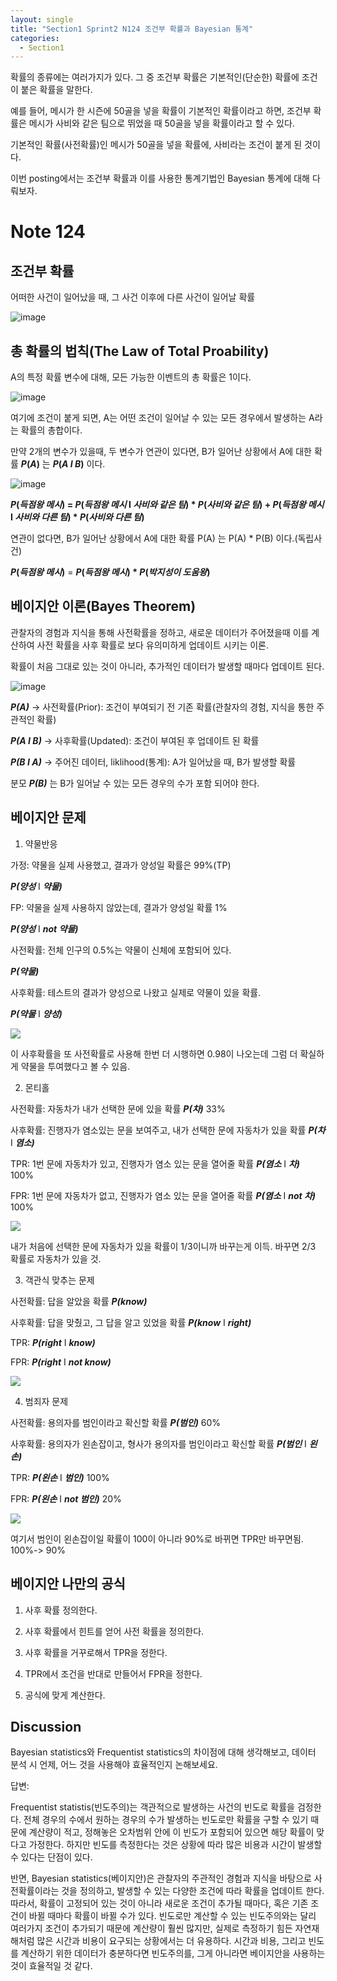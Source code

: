 ```yaml
---
layout: single
title: "Section1 Sprint2 N124 조건부 확률과 Bayesian 통계"
categories:
  - Section1
---
```


확률의 종류에는 여러가지가 있다. 그 중 조건부 확률은 기본적인(단순한) 확률에 조건이 붙은 확률을 말한다. 

예를 들어, 메시가 한 시즌에 50골을 넣을 확률이 기본적인 확률이라고 하면, 조건부 확률은 메시가 사비와 같은 팀으로 뛰었을 때 50골을 넣을 확률이라고 할 수 있다.

기본적인 확률(사전확률)인 메시가 50골을 넣을 확률에, 사비라는 조건이 붙게 된 것이다.

이번 posting에서는 조건부 확률과 이를 사용한 통계기법인 Bayesian 통계에 대해 다뤄보자.

# Note 124

## 조건부 확률

어떠한 사건이 일어났을 때, 그 사건 이후에 다른 사건이 일어날 확률

![image](https://user-images.githubusercontent.com/97672187/151543654-055f5415-6bed-40f8-9886-6245517b97a8.png)

## 총 확률의 법칙(The Law of Total Proability)

A의 특정 확률 변수에 대해, 모든 가능한 이벤트의 총 확률은 1이다.

![image](https://user-images.githubusercontent.com/97672187/151545398-abe3ede1-aa0f-430f-9503-4772a3e31296.png)

여기에 조건이 붙게 되면, A는 어떤 조건이 일어날 수 있는 모든 경우에서 발생하는 A라는 확률의 총합이다.

만약 2개의 변수가 있을때, 두 변수가 연관이 있다면, B가 일어난 상황에서 A에 대한 확률 **_P_(_A_)** 는 
**_P_(_A I B_)** 이다.

![image](https://user-images.githubusercontent.com/97672187/151546680-4374afd4-7332-4b16-b0cb-0f1acc6725a2.png)

**_P_(_득점왕 메시_) = _P_(_득점왕 메시_ I _사비와 같은 팀_) * _P_(_사비와 같은 팀_) + _P_(_득점왕 메시_ I _사비와 다른 팀_) *  _P_(_사비와 다른 팀_)**

연관이 없다면, B가 일어난 상황에서 A에 대한 확률 P(A) 는 P(A) * P(B) 이다.(독립사건)

**_P_(_득점왕 메시_)** = **_P_(_득점왕 메시_) * _P_(_박지성이 도움왕_)**

## 베이지안 이론(Bayes Theorem)

관찰자의 경험과 지식을 통해 사전확률을 정하고, 새로운 데이터가 주어졌을때 이를 계산하여 사전 확률을 사후 확률로 보다 유의미하게 업데이트 시키는 이론.

확률이 처음 그대로 있는 것이 아니라, 추가적인 데이터가 발생할 때마다 업데이트 된다.

![image](https://user-images.githubusercontent.com/97672187/151547138-8220aaa0-79c1-4559-b2b6-cef9ab052a08.png)

**_P(A)_** -> 사전확률(Prior): 조건이 부여되기 전 기존 확률(관찰자의 경험, 지식을 통한 주관적인 확률)

**_P(A I B)_** -> 사후확률(Updated): 조건이 부여된 후 업데이트 된 확률

**_P(B I A)_** -> 주어진 데이터, liklihood(통계): A가 일어났을 때, B가 발생할 확률

분모 **_P(B)_** 는 B가 일어날 수 있는 모든 경우의 수가 포함 되어야 한다.

## 베이지안 문제
1) 약물반응

가정: 약물을 실제 사용했고, 결과가 양성일 확률은 99%(TP) 

**_P(양성_** I **_약물)_**

FP: 약물을 실제 사용하지 않았는데, 결과가 양성일 확률 1% 

**_P(양성_** I **_not 약물)_**

사전확률: 전체 인구의 0.5%는 약물이 신체에 포함되어 있다. 

**_P(약물)_**

사후확률: 테스트의 결과가 양성으로 나왔고 실제로 약물이 있을 확률. 

**_P(약물_** I **_양성)_**

<img src="https://user-images.githubusercontent.com/97672187/151549496-9d77577d-2854-4309-b817-8e6c14fe9268.png"/>

이 사후확률을 또 사전확률로 사용해 한번 더 시행하면 0.98이 나오는데 그럼 더 확실하게 약물을 투여했다고 볼 수 있음.

2) 몬티홀

사전확률: 자동차가 내가 선택한 문에 있을 확률 **_P(차)_** 33%

사후확률: 진행자가 염소있는 문을 보여주고, 내가 선택한 문에 자동차가 있을 확률 **_P(차_** I **_염소)_**

TPR: 1번 문에 자동차가 있고, 진행자가 염소 있는 문을 열어줄 확률 **_P(염소_** I **_차)_** 100%

FPR: 1번 문에 자동차가 없고, 진행자가 염소 있는 문을 열어줄 확률 **_P(염소_** I **_not 차)_** 100%

<img src="https://user-images.githubusercontent.com/97672187/151551655-c6d40e0b-d446-4ee6-afe2-11bf973cd820.png"/>

내가 처음에 선택한 문에 자동차가 있을 확률이 1/3이니까 바꾸는게 이득. 바꾸면 2/3 확률로 자동차가 있을 것.

3) 객관식 맞추는 문제

사전확률: 답을 알았을 확률 **_P(know)_**

사후확률: 답을 맞췄고, 그 답을 알고 있었을 확률 **_P(know_** I **_right)_**

TPR: **_P(right_** I **_know)_**

FPR: **_P(right_** I **_not know)_**

<img src="https://user-images.githubusercontent.com/97672187/151552722-1c5bff28-8543-427d-b1d6-0732b47984d9.png"/>

4) 범죄자 문제

사전확률: 용의자를 범인이라고 확신할 확률 **_P(범인)_** 60%

사후확률: 용의자가 왼손잡이고, 형사가 용의자를 범인이라고 확신할 확률 **_P(범인_** I **_왼손)_** 

TPR: **_P(왼손_** I **_범인)_** 100%

FPR: **_P(왼손_** I **_not 범인)_** 20%

<img src="https://user-images.githubusercontent.com/97672187/151554595-b63af57c-d6e9-41aa-96cf-149be13a633c.png"/>

여기서 범인이 왼손잡이일 확률이 100이 아니라 90%로 바뀌면 TPR만 바꾸면됨. 100%-> 90%

## 베이지안 나만의 공식
1) 사후 확률 정의한다.

2) 사후 확률에서 힌트를 얻어 사전 확률을 정의한다.

3) 사후 확률을 거꾸로해서 TPR을 정한다.

4) TPR에서 조건을 반대로 만들어서 FPR을 정한다.

5) 공식에 맞게 계산한다.


## Discussion

Bayesian statistics와 Frequentist statistics의 차이점에 대해 생각해보고,
데이터 분석 시 언제, 어느 것을 사용해야 효율적인지 논해보세요.

답변:

Frequentist statistis(빈도주의)는 객관적으로 발생하는 사건의 빈도로 확률을 검정한다. 전체 경우의 수에서 원하는 경우의 수가 발생하는 빈도로만 확률을 구할 수 있기 때문에 계산량이 적고, 정해놓은 오차범위 안에 이 빈도가 포함되어 있으면 해당 확률이 맞다고 가정한다. 하지만 빈도를 측정한다는 것은 상황에 따라 많은 비용과 시간이 발생할 수 있다는 단점이 있다.

반면, Bayesian statistics(베이지안)은 관찰자의 주관적인 경험과 지식을 바탕으로 사전확률이라는 것을 정의하고, 발생할 수 있는 다양한 조건에 따라 확률을 업데이트 한다. 따라서, 확률이 고정되어 있는 것이 아니라 새로운 조건이 추가될 때마다, 혹은 기존 조건이 바뀔 때마다 확률이 바뀔 수가 있다. 빈도로만 계산할 수 있는 빈도주의와는 달리 여러가지 조건이 추가되기 때문에 계산량이 훨씬 많지만, 실제로 측정하기 힘든 자연재해처럼 많은 시간과 비용이 요구되는 상황에서는 더 유용하다.
시간과 비용, 그리고 빈도를 계산하기 위한 데이터가 충분하다면 빈도주의를, 그게 아니라면 베이지안을 사용하는 것이 효율적일 것 같다.

